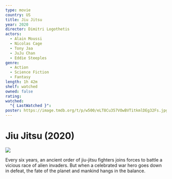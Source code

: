```yaml
---
type: movie
country: US
title: Jiu Jitsu
year: 2020
director: Dimitri Logothetis
actors:
  - Alain Moussi
  - Nicolas Cage
  - Tony Jaa
  - JuJu Chan
  - Eddie Steeples
genre:
  - Action
  - Science Fiction
  - Fantasy
length: 1h 42m
shelf: watched
owned: false
rating:
watched:
  "{ LastWatched }":
poster: https://image.tmdb.org/t/p/w500/eLT8Cu357VOwBVTitkmlDEg32Fs.jpg
---
```


# Jiu Jitsu (2020)

![](https://image.tmdb.org/t/p/w500/eLT8Cu357VOwBVTitkmlDEg32Fs.jpg)

Every six years, an ancient order of jiu-jitsu fighters joins forces to battle a vicious race of alien invaders. But when a celebrated war hero goes down in defeat, the fate of the planet and mankind hangs in the balance.
